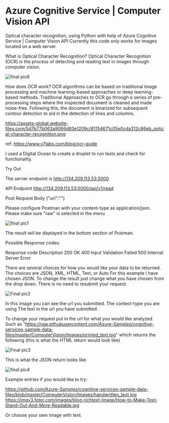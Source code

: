 # Azure Cognitive Service | Computer Vision API 
Optical character recognition, using Python with help of Azure Cognitive Service | Computer Vision API
Currently this code only works for images located on a web server.

What is Optical Character Recognition?
Optical Character Recognition (OCR) is the process of detecting and reading text in images through computer vision.

![final pic6](https://user-images.githubusercontent.com/122126853/236873381-2d2aa774-b175-4b8a-830b-3fa23382d85b.JPG)


How does OCR work?
OCR algorithms can be based on traditional image processing and machine learning-based approaches or deep learning-based methods.
Traditional Approaches to OCR go through a series of pre-processing steps where the inspected document is cleaned and made noise-free. Following this, the document is binarized for subsequent contour detection to aid in the detection of lines and columns.

https://assets-global.website-files.com/5d7b77b063a9066d83e1209c/61154671c05e0cda312c86eb_optical-character-recognition.png

ref: https://www.v7labs.com/blog/ocr-guide

I used a Digital Ocean to create a droplet to run tests and check for functionality.


Try Out

The server endpoint is 
http://134.209.113.53:5000

API Endpoint
http://134.209.113.53:5000/api/v1/read

Post Request Body
{"url":"<The url you would like the text converted from goes here>"}

Please configure Postman with your content-type as application/json.
Please make sure "raw" is selected in the menu


![final pic1](https://user-images.githubusercontent.com/122126853/236354162-d9eb5154-caac-40b2-bb51-f9ec9485e7a7.JPG)

The result will be displayed in the bottom section of Postman.

Possible Response codes:

Response code	Description
200		OK
400		Input Validation Failed
500		Internal Server Error


There are several choices for how you would like your data to be returned.  The choices are JSON, XML, HTML, Text, or Auto
For this example I have chosen JSON.  To change the result just change what you have chosen from the drop down.  There is no need to resubmit your request.

![Final pic2](https://user-images.githubusercontent.com/122126853/236354814-b7b71f2c-bce8-42a8-953c-72cf47ac6a55.JPG)

In this image you can see the url you submitted.
The contect-type you are using 
The text in the url you have submitted.

To change your request put in the url for what you would like analyzed.
Such as "https://raw.githubusercontent.com/Azure-Samples/cognitive-services-sample-data-files/master/ComputerVision/Images/printed_text.jpg"
which returns the following (this is what the HTML return would look like)

![Final pic3](https://user-images.githubusercontent.com/122126853/236356800-18b57918-7b77-4240-96c9-4468f520234c.JPG)

This is what the JSON return looks like

![final pic4](https://user-images.githubusercontent.com/122126853/236357032-ca951f16-237f-42da-a12d-ac567091d805.JPG)


Example entries if you would like to try:

https://github.com/Azure-Samples/cognitive-services-sample-data-files/blob/master/ComputerVision/Images/handwritten_text.jpg
https://imgv3.fotor.com/images/blog-richtext-image/How-to-Make-Text-Stand-Out-And-More-Readable.jpg

Or choose your own image with text.
